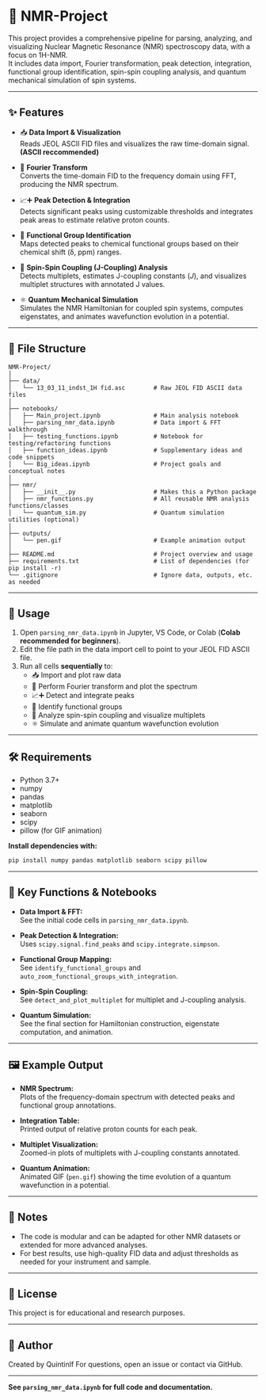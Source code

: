# 🧲 NMR-Project

This project provides a comprehensive pipeline for parsing, analyzing, and visualizing Nuclear Magnetic Resonance (NMR) spectroscopy data, with a focus on 1H-NMR.  
It includes data import, Fourier transformation, peak detection, integration, functional group identification, spin-spin coupling analysis, and quantum mechanical simulation of spin systems.

---

## ✨ Features

- 📥 **Data Import & Visualization**  
  Reads JEOL ASCII FID files and visualizes the raw time-domain signal. **(ASCII reccommended)**

- 🔄 **Fourier Transform**  
  Converts the time-domain FID to the frequency domain using FFT, producing the NMR spectrum.

- 📈➕ **Peak Detection & Integration**  
  Detects significant peaks using customizable thresholds and integrates peak areas to estimate relative proton counts.

- 🧬 **Functional Group Identification**  
  Maps detected peaks to chemical functional groups based on their chemical shift (δ, ppm) ranges.

- 🔗 **Spin-Spin Coupling (J-Coupling) Analysis**  
  Detects multiplets, estimates J-coupling constants ($J$), and visualizes multiplet structures with annotated J values.

- ⚛️ **Quantum Mechanical Simulation**  
  Simulates the NMR Hamiltonian for coupled spin systems, computes eigenstates, and animates wavefunction evolution in a potential.

---

## 📁 File Structure

```
NMR-Project/
│
├── data/
│   └── 13_03_11_indst_1H fid.asc        # Raw JEOL FID ASCII data files
│
├── notebooks/
│   ├── Main_project.ipynb               # Main analysis notebook  
│   ├── parsing_nmr_data.ipynb           # Data import & FFT walkthrough  
│   ├── testing_functions.ipynb          # Notebook for testing/refactoring functions  
│   ├── function_ideas.ipynb             # Supplementary ideas and code snippets  
│   └── Big_ideas.ipynb                  # Project goals and conceptual notes  
│
├── nmr/
│   ├── __init__.py                      # Makes this a Python package  
│   ├── nmr_functions.py                 # All reusable NMR analysis functions/classes  
│   └── quantum_sim.py                   # Quantum simulation utilities (optional)  
│
├── outputs/
│   └── pen.gif                          # Example animation output  
│
├── README.md                            # Project overview and usage  
├── requirements.txt                     # List of dependencies (for pip install -r)  
└── .gitignore                           # Ignore data, outputs, etc. as needed  
```

---

## 🚀 Usage

1. Open `parsing_nmr_data.ipynb` in Jupyter, VS Code, or Colab (**Colab recommended for beginners**).
2. Edit the file path in the data import cell to point to your JEOL FID ASCII file.
3. Run all cells **sequentially** to:
   - 📥 Import and plot raw data
   - 🔄 Perform Fourier transform and plot the spectrum
   - 📈➕ Detect and integrate peaks
   - 🧬 Identify functional groups
   - 🔗 Analyze spin-spin coupling and visualize multiplets
   - ⚛️ Simulate and animate quantum wavefunction evolution

---

## 🛠️ Requirements

- Python 3.7+
- numpy
- pandas
- matplotlib
- seaborn
- scipy
- pillow (for GIF animation)

**Install dependencies with:**  
```sh
pip install numpy pandas matplotlib seaborn scipy pillow
```

---

## 🧩 Key Functions & Notebooks

- **Data Import & FFT:**  
  See the initial code cells in `parsing_nmr_data.ipynb`.

- **Peak Detection & Integration:**  
  Uses `scipy.signal.find_peaks` and `scipy.integrate.simpson`.

- **Functional Group Mapping:**  
  See `identify_functional_groups` and `auto_zoom_functional_groups_with_integration`.

- **Spin-Spin Coupling:**  
  See `detect_and_plot_multiplet` for multiplet and J-coupling analysis.

- **Quantum Simulation:**  
  See the final section for Hamiltonian construction, eigenstate computation, and animation.

---

## 🖼️ Example Output

- **NMR Spectrum:**  
  Plots of the frequency-domain spectrum with detected peaks and functional group annotations.

- **Integration Table:**  
  Printed output of relative proton counts for each peak.

- **Multiplet Visualization:**  
  Zoomed-in plots of multiplets with J-coupling constants annotated.

- **Quantum Animation:**  
  Animated GIF (`pen.gif`) showing the time evolution of a quantum wavefunction in a potential.

---

## 📝 Notes

- The code is modular and can be adapted for other NMR datasets or extended for more advanced analyses.
- For best results, use high-quality FID data and adjust thresholds as needed for your instrument and sample.

---

## 📜 License

This project is for educational and research purposes.

---

## 👤 Author

Created by Quintinlf
For questions, open an issue or contact via GitHub.

---

**See `parsing_nmr_data.ipynb` for full code and documentation.**
